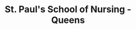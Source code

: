 ---
layout: repo
title: "St. Paul's School of Nursing - Queens"
id: 22527
permalink: repos/22527/
---